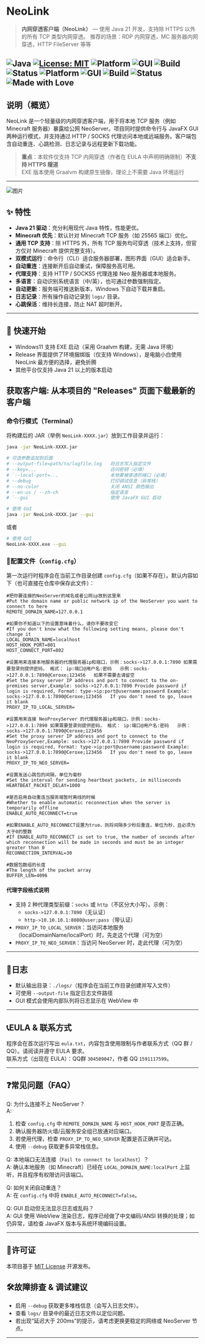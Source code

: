 # NeoLink

> **内网穿透客户端（NeoLink）** — 使用 Java 21 开发，支持除 HTTPS 以外的所有 TCP 类型内网穿透。
> 推荐的场景：RDP 内网穿透，MC 服务器内网穿透，HTTP FileServer 等等

![Java](https://img.shields.io/badge/Java-21%2B-orange?logo=openjdk&logoColor=white)
[![License: MIT](https://img.shields.io/badge/License-MIT-blue.svg)](#许可证)
![Platform](https://img.shields.io/badge/Platform-Windows%20%7C%20Linux%20%7C%20macOS-lightgrey?logo=windows&logoColor=white)
![GUI](https://img.shields.io/badge/Interface-JavaFX-blueviolet?logo=javafx)
![Build](https://img.shields.io/badge/Build-GraalVM%20Native-lightblue?logo=graalvm)
![Status](https://img.shields.io/badge/Status-Stable-success?logo=github)
![Platform](https://img.shields.io/badge/Platform-Windows%20%7C%20Linux%20%7C%20macOS-lightgrey?logo=windows&logoColor=white)
![GUI](https://img.shields.io/badge/Interface-JavaFX-blueviolet?logo=javafx)
![Build](https://img.shields.io/badge/Build-GraalVM%20Native-lightblue?logo=graalvm)
![Status](https://img.shields.io/badge/Status-Stable-success?logo=github)
![Made with Love](https://img.shields.io/badge/Made%20with-%E2%9D%A4-red)
---

## 说明（概览）

NeoLink 是一个轻量级的内网穿透客户端，用于将本地 TCP 服务（例如 Minecraft 服务器）暴露给公网 NeoServer。项目同时提供命令行与 JavaFX GUI 两种运行模式，并支持通过 HTTP / SOCKS 代理访问本地或远端服务。客户端包含自动重连、心跳检测、日志记录与远程更新下载功能。

> **重点**：本软件仅支持 TCP 内网穿透（作者在 EULA 中声明明确限制）**不支持 HTTPS 隧道** <br>
> EXE 版本使用 Graalvm 构建原生镜像，理论上不需要 Java 环境运行
---

![图片](/image.jpg "Magic Gardens")

## ✨ 特性

- **Java 21 驱动**：充分利用现代 Java 特性，性能更优。
- **Minecraft 优先**：默认针对 Minecraft TCP 服务（如 25565 端口）优化。
- **通用 TCP 支持**：除 HTTPS 外，所有 TCP 服务均可穿透（技术上支持，但官方仅对 Minecraft 提供完整支持）。
- **双模式运行**：命令行（CLI）适合服务器部署，图形界面（GUI）适合新手。
- **自动重连**：连接断开后自动重试，保障服务高可用。
- **代理支持**：支持 HTTP / SOCKS5 代理连接 Neo 服务器或本地服务。
- **多语言**：自动识别系统语言（中/英），也可通过参数强制指定。
- **自动更新**：服务端可推送新版本，Windows 下自动下载并重启。
- **日志记录**：所有操作自动记录到 `logs/` 目录。
- **心跳保活**：维持长连接，防止 NAT 超时断开。

---

## 🚀 快速开始
*   Windows11 支持 EXE 启动（采用 Graalvm 构建，无需 Java 环境）
*   Release 界面提供了环境捆绑版（仅支持 Windows），是电脑小白使用 NeoLink 最方便的选择，避免折腾
*   其他平台仅支持 Java 21 以上的版本启动
## **获取客户端:** 从本项目的 "Releases" 页面下载最新的客户端

### 命令行模式（Terminal）
将构建后的 JAR（举例 `NeoLink-XXXX.jar`）放到工作目录并运行：

```bash
java -jar NeoLink-XXXX.jar

# 可选参数追加到后面
# --output-file=path/to/logfile.log   将日志写入指定文件
# --key=...                           访问密钥（必填）
# `--local-port=...                   本地要被穿透的端口（必填）
# --debug                             打印调试信息（异常栈）
# --no-color                          关闭 ANSI 颜色输出
# --en-us / --zh-ch                   指定语言
# `--gui`                             使用 JavaFX GUI 启动
```

```bash
# 使用 GUI
java -jar NeoLink-XXXX.jar --gui
```
或者
```bash
# 使用 GUI
NeoLink-XXXX.exe --gui
```

### 📁配置文件（`config.cfg`）

第一次运行时程序会在当前工作目录创建 `config.cfg`（如果不存在）。默认内容如下（也可直接在仓库中保存此文件）：

```
#把你要连接的NeoServer的域名或者公网ip放到这里来
#Put the domain name or public network ip of the NeoServer you want to connect to here
REMOTE_DOMAIN_NAME=127.0.0.1

#如果你不知道以下的设置意味着什么，请你不要改变它
#If you don't know what the following setting means, please don't change it
LOCAL_DOMAIN_NAME=localhost
HOST_HOOK_PORT=801
HOST_CONNECT_PORT=802

#设置用来连接本地服务器的代理服务器ip和端口，示例：socks->127.0.0.1:7890 如果需要登录则提供密码， 格式： ip:端口@用户名:密码   示例：socks->127.0.0.1:7890@Ceroxe;123456   如果不需要去请留空
#Set the proxy server IP address and port to connect to the on-premises server,Example: socks->127.0.0.1:7890 Provide password if login is required, Format: type->ip:port@username:password Example: socks->127.0.0.1:7890@Ceroxe;123456   If you don't need to go, leave it blank
PROXY_IP_TO_LOCAL_SERVER=

#设置用来连接 NeoProxyServer 的代理服务器ip和端口，示例：socks->127.0.0.1:7890 如果需要登录则提供密码， 格式： ip:端口@用户名:密码   示例：socks->127.0.0.1:7890@Ceroxe;123456
#Set the proxy server IP address and port to connect to the NeoProxyServer,Example: socks->127.0.0.1:7890 Provide password if login is required, Format: type->ip:port@username:password Example: socks->127.0.0.1:7890@Ceroxe;123456   If you don't need to go, leave it blank
PROXY_IP_TO_NEO_SERVER=

#设置发送心跳包的间隔，单位为毫秒
#Set the interval for sending heartbeat packets, in milliseconds
HEARTBEAT_PACKET_DELAY=1000

#是否启用自动重连当服务端暂时离线的时候
#Whether to enable automatic reconnection when the server is temporarily offline
ENABLE_AUTO_RECONNECT=true

#如果ENABLE_AUTO_RECONNECT设置为true，则将间隔多少秒后重连，单位为秒，且必须为大于0的整数
#If ENABLE_AUTO_RECONNECT is set to true, the number of seconds after which reconnection will be made in seconds and must be an integer greater than 0
RECONNECTION_INTERVAL=30

#数据包数组的长度
#The length of the packet array
BUFFER_LEN=4096
```

#### 代理字段格式说明
- 支持 2 种代理类型前缀：`socks` 或 `http`（不区分大小写）。示例：
  - `socks->127.0.0.1:7890`（无认证）
  - `http->10.10.10.1:8080@user;pass`（带认证）
- `PROXY_IP_TO_LOCAL_SERVER`：当访问本地服务（localDomainName/localPort）时，先走这个代理（可为空）
- `PROXY_IP_TO_NEO_SERVER`：当访问 NeoServer 时，走此代理（可为空）

---

## 📜日志

- 默认输出目录：`./logs/`（程序会在当前工作目录创建并写入文件）
- 可使用 `--output-file` 指定日志文件路径
- GUI 模式会使用内部队列将日志显示在 WebView 中

---

## 📞EULA & 联系方式

程序会在首次运行写出 `eula.txt`，内容包含使用限制与作者联系方式（QQ 群 / QQ）。请阅读并遵守 EULA 要求。  
联系方式（出现在 EULA）：QQ群 `304509047`，作者 QQ `1591117599`。

---

## ❓常见问题（FAQ）

Q: 为什么连接不上 NeoServer？  
A:
1. 检查 `config.cfg` 中 `REMOTE_DOMAIN_NAME` 与 `HOST_HOOK_PORT` 是否正确。  
2. 确认服务器防火墙/云服务安全组已放通对应端口。  
3. 若使用代理，检查 `PROXY_IP_TO_NEO_SERVER` 配置是否正确并可达。  
4. 使用 `--debug` 获取更多异常栈信息。

Q: 本地端口无法连接（`Fail to connect to localhost`）？  
A: 确认本地服务（如 Minecraft）已经在 `LOCAL_DOMAIN_NAME:localPort` 上监听，并且程序有权限访问该端口。

Q: 如何关闭自动重连？  
A: 在 `config.cfg` 中将 `ENABLE_AUTO_RECONNECT=false`。

Q: GUI 启动但无法显示日志或乱码？  
A: GUI 使用 WebView 渲染日志，程序已经做了中文编码/ANSI 转换的处理；如仍异常，请检查 JavaFX 版本与系统环境编码设置。

---

## 🔐许可证

本项目基于 [MIT License](https://opensource.org/licenses/MIT) 开源发布。


## 🛠️故障排查 & 调试建议

- 启用 `--debug` 获取更多堆栈信息（会写入日志文件）。
- 查看 `logs/` 目录中的最近日志文件以定位问题。
- 若出现“延迟大于 200ms”的提示，请考虑更换更稳定的网络或 NeoServer 节点。

---
